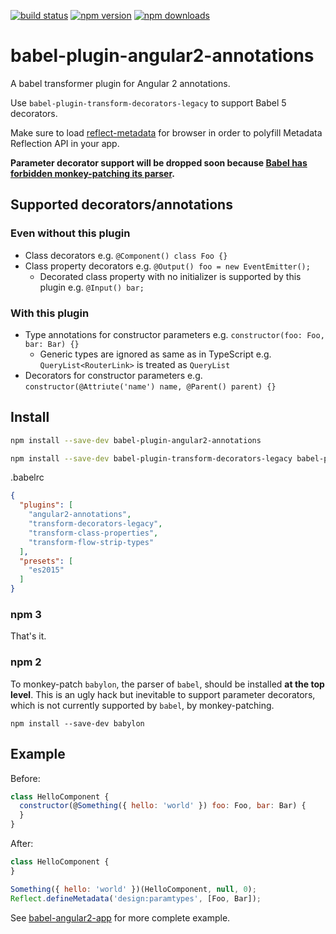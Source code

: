 [![build status](https://img.shields.io/travis/shuhei/babel-plugin-angular2-annotations/master.svg)](https://travis-ci.org/shuhei/babel-plugin-angular2-annotations)
[![npm version](https://img.shields.io/npm/v/babel-plugin-angular2-annotations.svg)](https://www.npmjs.org/package/babel-plugin-angular2-annotations)
[![npm downloads](https://img.shields.io/npm/dm/babel-plugin-angular2-annotations.svg)](https://www.npmjs.org/package/babel-plugin-angular2-annotations)

# babel-plugin-angular2-annotations

A babel transformer plugin for Angular 2 annotations.

Use `babel-plugin-transform-decorators-legacy` to support Babel 5 decorators.

Make sure to load [reflect-metadata](https://github.com/rbuckton/ReflectDecorators) for browser in order to polyfill Metadata Reflection API in your app.

**Parameter decorator support will be dropped soon because [Babel has forbidden monkey-patching its parser](https://github.com/babel/babel/pull/3204).**

## Supported decorators/annotations

### Even without this plugin

- Class decorators e.g. `@Component() class Foo {}`
- Class property decorators e.g. `@Output() foo = new EventEmitter();`
  - Decorated class property with no initializer is supported by this plugin e.g. `@Input() bar;`

### With this plugin

- Type annotations for constructor parameters e.g. `constructor(foo: Foo, bar: Bar) {}`
  - Generic types are ignored as same as in TypeScript e.g. `QueryList<RouterLink>` is treated as `QueryList`
- Decorators for constructor parameters e.g. `constructor(@Attriute('name') name, @Parent() parent) {}`

## Install

```sh
npm install --save-dev babel-plugin-angular2-annotations
```

```sh
npm install --save-dev babel-plugin-transform-decorators-legacy babel-plugin-transform-class-properties babel-plugin-transform-flow-strip-types babel-preset-es2015
```

.babelrc

```json
{
  "plugins": [
    "angular2-annotations",
    "transform-decorators-legacy",
    "transform-class-properties",
    "transform-flow-strip-types"
  ],
  "presets": [
    "es2015"
  ]
}
```

### npm 3

That's it.

### npm 2

To monkey-patch `babylon`, the parser of `babel`, should be installed **at the top level**. This is an ugly hack but inevitable to support parameter decorators, which is not currently supported by `babel`, by monkey-patching.

```
npm install --save-dev babylon
```

## Example

Before:

```js
class HelloComponent {
  constructor(@Something({ hello: 'world' }) foo: Foo, bar: Bar) {
  }
}
```

After:

```js
class HelloComponent {
}

Something({ hello: 'world' })(HelloComponent, null, 0);
Reflect.defineMetadata('design:paramtypes', [Foo, Bar]);
```

See [babel-angular2-app](https://github.com/shuhei/babel-angular2-app) for more complete example.
